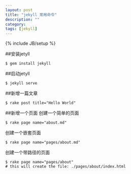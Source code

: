 ```yaml
---
layout: post
title: "jekyll 常用命令"
description: ""
category: 
tags: [jekyll]
---
```

{% include JB/setup %}

##安装jetyll

	$ gem install jekyll

##启动jetyll

	$ jekyll serve

##新增一篇文章

	$ rake post title="Hello World"

##新增一个页面
创建一个简单的页面

	$ rake page name="about.md"

创建一个嵌套页面

	$ rake page name="pages/about.md"

创建一个带路径的页面

	$ rake page name="pages/about"
	# this will create the file: ./pages/about/index.html